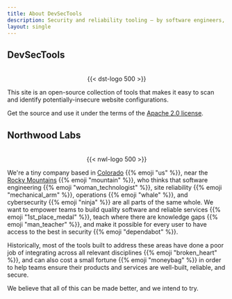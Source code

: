 ```yaml
---
title: About DevSecTools
description: Security and reliability tooling — by software engineers, for software engineers.
layout: single
---
```


## DevSecTools

<div align="center">
  <br>
  {{< dst-logo 500 >}}
  <br>
</div>

This site is an open-source collection of tools that makes it easy to scan and identify potentially-insecure website configurations.

Get the source and use it under the terms of the [Apache 2.0 license](https://spdx.org/licenses/Apache-2.0.html).

## Northwood Labs

<div align="center">
  <br>
  {{< nwl-logo 500 >}}
  <br>
</div>

We're a tiny company based in [Colorado] {{% emoji "us" %}}, near the [Rocky Mountains] {{% emoji "mountain" %}}, who thinks that software engineering {{% emoji "woman_technologist" %}}, site reliability {{% emoji "mechanical_arm" %}}, operations {{% emoji "whale" %}}, and cybersecurity {{% emoji "ninja" %}} are all parts of the same whole. We want to empower teams to build quality software and reliable services {{% emoji "1st_place_medal" %}}, teach where there are knowledge gaps {{% emoji "man_teacher" %}}, and make it possible for every user to have access to the best in security {{% emoji "dependabot" %}}.

Historically, most of the tools built to address these areas have done a poor job of integrating across all relevant disciplines {{% emoji "broken_heart" %}}, and can also cost a small fortune {{% emoji "moneybag" %}} in order to help teams ensure their products and services are well-built, reliable, and secure.

We believe that all of this can be made better, and we intend to try.

[Colorado]: https://en.wikipedia.org/wiki/Colorado
[Rocky Mountains]: https://en.wikipedia.org/wiki/Rocky_Mountains
